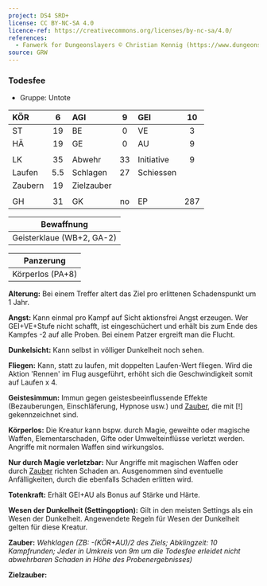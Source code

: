 ```yaml
---
project: DS4 SRD+
license: CC BY-NC-SA 4.0
licence-ref: https://creativecommons.org/licenses/by-nc-sa/4.0/
references: 
  - Fanwerk for Dungeonslayers © Christian Kennig (https://www.dungeonslayers.net/)
source: GRW
---
```


### Todesfee

- Gruppe: Untote

| KÖR     |  6  | AGI        |  9  | GEI        | 10  |
| :------ | :-: | :--------- | :-: | :--------- | :-: |
| ST      | 19  | BE         |  0  | VE         |  3  |
| HÄ      | 19  | GE         |  0  | AU         |  9  |
|         |     |            |     |            |     |
| LK      | 35  | Abwehr     | 33  | Initiative |  9  |
| Laufen  | 5.5 | Schlagen   | 27  | Schiessen  |     |
| Zaubern | 19  | Zielzauber |     |            |     |
|         |     |            |     |            |     |
| GH      | 31  | GK         | no  | EP         | 287 |

|        Bewaffnung         |
| :-----------------------: |
| Geisterklaue (WB+2, GA-2) |

|    Panzerung     |
| :--------------: |
| Körperlos (PA+8) |

**Alterung:** Bei einem Treffer altert das Ziel pro erlittenen Schadenspunkt um 1 Jahr.

**Angst:** Kann einmal pro Kampf auf Sicht aktionsfrei Angst erzeugen. Wer GEI+VE+Stufe nicht schafft, ist eingeschüchert und erhält bis zum Ende des Kampfes -2 auf alle Proben. Bei einem Patzer ergreift man die Flucht.

**Dunkelsicht:** Kann selbst in völliger Dunkelheit noch sehen.

**Fliegen:** Kann, statt zu laufen, mit doppelten Laufen-Wert fliegen. Wird die Aktion 'Rennen' im Flug ausgeführt, erhöht sich die Geschwindigkeit somit auf Laufen x 4.

**Geistesimmun:** Immun gegen geistesbeeinflussende Effekte (Bezauberungen, Einschläferung, Hypnose usw.) und [Zauber](../../fanwerk/zauber/zauber.md), die mit [!] gekennzeichnet sind.

**Körperlos:** Die Kreatur kann bspw. durch Magie, geweihte oder magische Waffen, Elementarschaden, Gifte oder Umwelteinflüsse verletzt werden. Angriffe mit normalen Waffen sind wirkungslos.

**Nur durch Magie verletzbar:** Nur Angriffe mit magischen Waffen oder durch [Zauber](../../fanwerk/zauber/zauber.md) richten Schaden an. Ausgenommen sind eventuelle Anfälligkeiten, durch die ebenfalls Schaden erlitten wird.

**Totenkraft:** Erhält GEI+AU als Bonus auf Stärke und Härte.

**Wesen der Dunkelheit (Settingoption):** Gilt in den meisten Settings als ein Wesen der Dunkelheit. Angewendete Regeln für Wesen der Dunkelheit gelten für diese Kreatur.

**Zauber:** _Wehklagen (ZB: -(KÖR+AU)/2 des Ziels; Abklingzeit: 10 Kampfrunden; Jeder in Umkreis von 9m um die Todesfee erleidet nicht abwehrbaren Schaden in Höhe des Probenergebnisses)_

**Zielzauber:**

